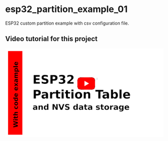 # esp32_partition_example_01
ESP32 custom partition example with csv configuration file.

## Video tutorial for this project
[![Video ESP32 Partition  Table](https://github.com/klumw/esp32_partition_example_01/blob/main/docs/video_part_table.png)](https://youtu.be/eGZ-TxHpm24)

